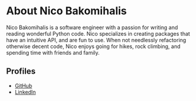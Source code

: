 # About Nico Bakomihalis

Nico Bakomihalis is a software engineer with a passion for
writing and reading wonderful Python code. Nico specializes in
creating packages that have an intuitive API, and are fun to use.
When not needlessly refactoring otherwise decent code,
Nico enjoys going for hikes, rock climbing, and spending time
with friends and family.

## Profiles

* [GitHub](https://github.com/nicobako)
* [LinkedIn](https://www.linkedin.com/in/nicobako/)